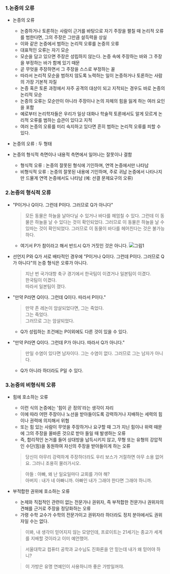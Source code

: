 ### 1.논증의 오류

- 논증의 오류

  - 논증하거나 토론하는 사람이 근거를 바탕으로 자기 주장을 펼칠 때 논리적 오류를 범한다면, 그의 주장은 그만큼 설득력을 상실
  - 이와 같은 논증에서 범하는 논리적 오류를 논증의 오류
  - 대표적인 오류는 자기 모순
  - 모순을 담고 있으면 주장은 성립하지 않는다. 논증 속에 주장하는 바와 그 주장을 부정하는 바가 함께 있기 때문
  - 곧 무엇을 주장하면서 그 주장을 스스로 부정하는 꼴
  - 따라서 논리적 모순을 범하지 않도록 노력하는 일이 논증하거나 토론하는 사람의 가장 기본적 자질
  - 논증 혹은 토론 과정에서 자주 공격의 대상이 되고 지적되는 경우도 바로 논증의 논리적 모순
  - 논증의 오류는 모순만이 아니라 주장이나 논의 자체의 힘을 잃게 하는 여러 요인을 포함
  - 예로부터 논리학자들은 우리가 일상 대화나 학술적 토론에서도 알게 모르게 논리적 오류를 범하는 습관이 있다고 지적
  - 여러 논증의 오류를 미리 숙지하고 있다면 흔히 범하는 논리적 오류를 피할 수 있다.

- 논증의 오류 : 두 형태
- 논증의 형식적 측면이나 내용적 측면에서 일어나는 잘못이나 결함
  - 형식적 오류 : 논증의 잘못된 형식에 기인하며, 연역 논증에서만 나타남
  - 비형식적 오류 : 논증의 잘못된 내용에 기인하며, 주로 귀납 논증에서 나타나지만 드물게 연역 논증에서도 나타남 (예: 선결 문제요구의 오류)

### 2.논증의 형식적 오류

- "P이거나 Q이다. 그런데 P이다. 그러므로 Q가 아니다"
  > 모든 동물은 하늘을 날아다닐 수 있거나 바다를 헤엄칠 수 있다. 그런데 이 동물은 하늘을 날 수 있다는 것이 확인되었다. 그러므로 이 동물은 하늘을 날 수 있따는 것이 확인되었다. 그러므로 이 동물이 바다를 헤어친다는 것은 불가능하다.
  - 여기서 P가 참이라고 해서 반드시 Q가 거짓인 것은 아니다.
    ![그림1](./img/07_1.png)
- 선언지 P와 Q가 서로 배타적인 경우에 "P이거나 Q이다. 그런데 P이다. 그러므로 Q가 아니다"의 논증 형식은 오류가 아니다.
  > 지난 번 국가대항 축구 경기에서 한국팀이 이겼거나 일본팀이 이겼다.<br>한국팀이 이겼다.<br>따라서 일본팀이 졌다.
- "만약 P라면 Q이다. 그런데 Q이다. 따라서 P이다."

  > 만약 존 레논이 암살되었다면, 그는 죽었다.<br>그는 죽었다.<br>그러므로 그는 암살되었다.

  - Q가 성립하는 조건에는 P이외에도 다른 것이 있을 수 있다.

- "만약 P라면 Q이다. 그런데 P가 아니다. 따라서 Q가 아니다."

  > 만일 수염이 있다면 남자이다. 그는 수염이 없다. 그러므로 그는 남자가 아니다.

  - Q가 아니라 하더라도 P일 수 있다.

### 3.논증의 비형식적 오류

- 힘에 호소하는 오류

  - 이런 식의 논증에는 '힘이 곧 정의'라는 생각이 자리
  - 이에 따라 어떤 주장이나 노선을 받아들이도록 강력하거나 지배하는 세력의 힘이나 권력에 의지해서 위협
  - 또는 힘 있는 사람이 무엇을 주장하거나 요구할 때 그가 지닌 힘이나 위력 때문에 그의 주장을 올바른 것으로 받아 들일 때 발생하는 오류
  - 즉, 합리적인 논거를 들어 상대방을 납득시키지 않고, 무형 또는 유형의 강압적인 수단(힘)을 동원하여 자신의 주장을 받아들이게 하는 오류

  > 당신이 아무리 강력하게 주장하더라도 우리 보스가 거절하면 아무 소용 없어요. 그러니 조용히 물러가시오.

  > 아들 : 아빠, 왜 난 일요일마다 교회를 가야 해?<br>아버지 : 내가 네 아빠니까. 아빠인 내가 그래야 한다면 그래야 하니까.

- 부적합한 권위에 호소하는 오류

  - 논제와 직접적인 관련이 없는 전문가나 권위자, 즉 부적합한 전문가나 권위자의 견해를 근거로 주장을 정당화하는 오류
  - 가령 수학 교수가 수학의 전문가이고 권위자라 하더라도 정치 분야에서도 권위자일 수는 없다.

  > 이봐, 내 생각이 믿어지지 않는 모양인데, 프로이트는 21세기는 종교가 세계를 지배할 것이라고 이미 예언했어.

  > 서울대학교 컴퓨터 공학과 교수님도 진화론을 안 믿는데 내가 왜 믿어야 하니?

  > 이 가방은 유명 연예인이 사용하니까 좋은 가방일꺼야.
